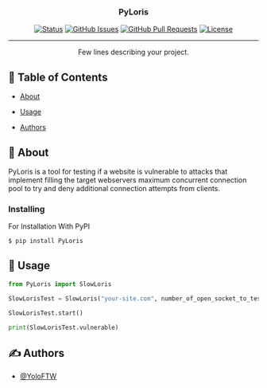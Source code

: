 
<h3 align="center">PyLoris</h3>

<div align="center">

[![Status](https://img.shields.io/badge/status-active-success.svg)]()
[![GitHub Issues](https://img.shields.io/github/issues/YoloFTW/pylorris.svg)](https://github.com/YoloFTW/pylorris/issues)
[![GitHub Pull Requests](https://img.shields.io/github/issues-pr/YoloFTW/pylorris.svg)](https://github.com/YoloFTW/pylorris/pulls)
[![License](https://img.shields.io/badge/license-MIT-blue.svg)](/LICENSE)

</div>

---

<p align="center"> Few lines describing your project.
    <br> 
</p>

## 📝 Table of Contents

- [About](#about)
- [Usage](#usage)

- [Authors](#authors)

## 🧐 About <a name = "about"></a>

PyLoris is a tool for testing if a website is vulnerable to attacks that implement filling the target webservers maximum concurrent connection pool to try and deny additional
connection attempts from clients.

### Installing

For Installation With PyPI

```sh
$ pip install PyLoris
```

## 🎈 Usage <a name="usage"></a>

```python
from PyLoris import SlowLoris

SlowLorisTest = SlowLoris("your-site.com", number_of_open_socket_to_test)

SlowLorisTest.start()

print(SlowLorisTest.vulnerable)
```
## ✍️ Authors <a name = "authors"></a>

- [@YoloFTW](https://github.com/YoloFTW)


